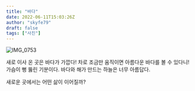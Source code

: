 ```yaml
---
title: "바다"
date: 2022-06-11T15:03:26Z
author: "skyfe79"
draft: false
tags: ["사진"]
---
```


![IMG_0753](https://user-images.githubusercontent.com/309935/173193185-6ef4963e-38c1-45df-a93e-1bb4a7e40706.jpg)

새로 이사 온 곳은 바다가 가깝다! 
차로 조금만 움직이면 아름다운 바다를 볼 수 있다니! 
가슴이 뻥 뚫린 기분이다. 
바다와 해가 만드는 하늘은 너무 아름답다.

새로운 곳에서는 어떤 삶이 이어질까?

